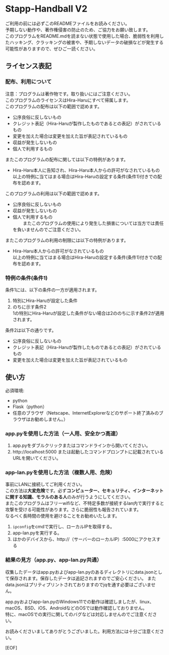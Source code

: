 # Stapp-Handball V2
ご利用の前には必ずこのREADMEファイルをお読みください。  
予期しない動作や、著作権侵害の防止のため、ご協力をお願い致します。  
このプログラムをREADME.mdを読まない状態で使用した場合、脆弱性を利用したハッキング、クラッキングの被害や、予期しないデータの破損などが発生する可能性がありますので、ぜひご一読ください。
## ライセンス表記
### 配布、利用について
注意：プログラムは著作物です。取り扱いにはご注意ください。  
このプログラムのライセンスはHira-Haruにすべて帰属します。  
このプログラムの配布は以下の範囲で認めます。  
* 公序良俗に反しないもの
* クレジット表記（Hira-Haruが製作したものであるとの表記）がされているもの
* 変更を加えた場合は変更を加えた旨が表記されているもの
* 収益が発生しないもの
* 個人で利用するもの
  
またこのプログラムの配布に関しては以下の特例があります。
* Hira-Haru本人に告知され、Hira-Haru本人からの許可がなされているもの  
以上の特例に当てはまる場合はHira-Haruの設定する条件(条件1)付きでの配布を認めます。  
  
このプログラムの利用は以下の範囲で認めます。  
* 公序良俗に反しないもの
* 収益が発生しないもの
* 個人で利用するもの  
　　
またこのプログラムの使用により発生した損害については当方では責任を負いませんのでご注意ください。
  
またこのプログラムの利用の制限には以下の特例があります。  
* Hira-Haru本人からの許可がなされているもの  
以上の特例に当てはまる場合はHira-Haruの設定する条件(条件1)付きでの配布を認めます。  

### 特例の条件(条件1)
条件1には、以下の条件の一方が適用されます。  
1. 特別にHira-Haruが設定した条件
1. のちに示す条件2  
1の特別にHira-Haruが設定した条件がない場合は2ののちに示す条件2が適用されます。  

条件2は以下の通りです。  
* 公序良俗に反しないもの
* クレジット表記（Hira-Haruが製作したものであるとの表記）がされているもの
* 変更を加えた場合は変更を加えた旨が表記されているもの  

## 使い方
必須環境:  
* python
* Flask（python）
* 任意のブラウザ（Netscape、InternetExplorerなどのサポート終了済みのブラウザはお勧めしません。） 
### app.pyを使用した方法（一人用、安全かつ高速） 
  
1. app.pyをダブルクリックまたはコマンドラインから開いてください。
1. http://localhost:5000 または起動したコマンドプロンプトに記載されているURLを開いてください。  
  
### app-lan.pyを使用した方法（複数人用、危険）
事前にLANに接続してご利用ください。  
この方法は**大変危険**です。必ず**コンピューター、セキュリティ、インターネットに関する知識、モラルのある人**のみが行うようにしてください。  
またこのプログラムはフリーwifiなど、不特定多数が接続するlan内で実行すると攻撃を受ける可能性があります。さらに脆弱性も報告されています。  
なるべく長時間の使用を避けることをお勧めいたします。

1. ` ipconfig `をcmdで実行し、ローカルIPを取得する。
1. app-lan.pyを実行する。
1. ほかのデバイスから、http://（サーバーのローカルIP）:5000にアクセスする

### 結果の見方（app.py、app-lan.py共通）
収集したデータはapp.pyおよびapp-lan.pyのあるディレクトリにdata.jsonとして保存されます。保存したデータは追記されますのでご安心ください。
またdata.jsonはプリティプリントされておりますのでjqを通す必要はございません。

app.pyおよびapp-lan.pyのWindows11での動作は確認しましたが、linux、macOS、BSD、iOS、AndroidなどのOSでは動作確認しておりません。  
特に、macOSでの実行に関してのバグなどは対応しませんのでご注意ください。

お読みくださいましてありがとうございました。利用方法には十分ご注意ください。

[EOF]
